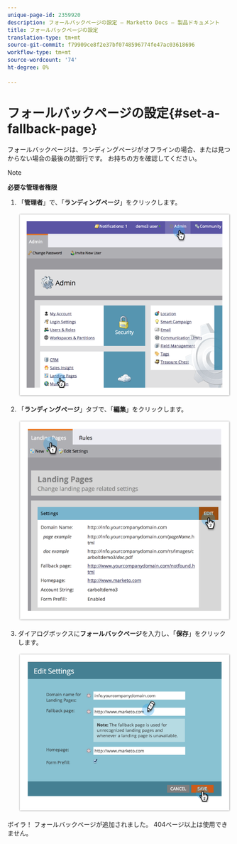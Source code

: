 ```yaml
---
unique-page-id: 2359920
description: フォールバックページの設定 — Marketto Docs — 製品ドキュメント
title: フォールバックページの設定
translation-type: tm+mt
source-git-commit: f79909ce8f2e37bf0748596774fe47ac03618696
workflow-type: tm+mt
source-wordcount: '74'
ht-degree: 0%

---
```



# フォールバックページの設定{#set-a-fallback-page}

フォールバックページは、ランディングページがオフラインの場合、または見つからない場合の最後の防御行です。 お持ちの方を確認してください。

>[!NOTE]
>
>**必要な管理者権限**

1. 「**管理者**」で、「**ランディングページ**」をクリックします。

   ![](assets/image2014-9-10-12-3a7-3a22.png)

1. 「**ランディングページ**」タブで、「**編集**」をクリックします。

   ![](assets/image2014-9-10-12-3a7-3a5.png)

1. ダイアログボックスに&#x200B;**フォールバックページ**&#x200B;を入力し、「**保存**」をクリックします。

   ![](assets/image2014-9-10-12-3a6-3a2.png)

ボイラ！ フォールバックページが追加されました。 404ページ以上は使用できません。
